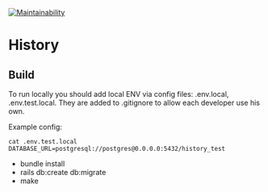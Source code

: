 [![Maintainability](https://api.codeclimate.com/v1/badges/bd75c70806614261603d/maintainability)](https://codeclimate.com/github/sergio-fry/history/maintainability)

# History

## Build

To run locally you should add local ENV via config files: .env.local, .env.test.local. They are added to .gitignore to allow each developer use his own. 

Example config:

```
cat .env.test.local
DATABASE_URL=postgresql://postgres@0.0.0.0:5432/history_test
```

* bundle install
* rails db:create db:migrate
* make

